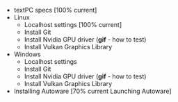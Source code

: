 - textPC specs [100% current]
- Linux
    - Localhost settings [100% current]
    - Install Git
    - Install Nvidia GPU driver (**gif** - how to test)
    - Install Vulkan Graphics Library
- Windows
    - Localhost settings
    - Install Git
    - Install Nvidia GPU driver (**gif** - how to test)
    - Install Vulkan Graphics Library
- Installing Autoware [70% current Launching Autoware]
